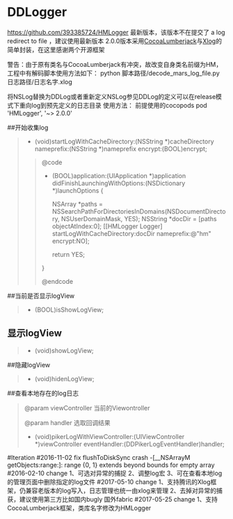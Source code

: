 # DDLogger
https://github.com/393385724/HMLogger 最新版本，该版本不在提交了
a log redirect to file ，建议使用最新版本
2.0.0版本采用<a href="https://github.com/CocoaLumberjack/CocoaLumberjack">CocoaLumberjack</a>与<a href="https://github.com/Tencent/mars">Xlog</a>的简单封装，在这里感谢两个开源框架

警告：由于原有类名与CocoaLumberjack有冲突，故改变自身类名前缀为HM，工程中有解码脚本使用方法如下：
python  脚本路径/decode_mars_log_file.py 日志路径/日志名字.xlog

将NSLog替换为DDLog或者重新定义NSLog参见DDLog的定义可以在release模式下重向log到预先定义的日志目录
使用方法：
前提使用的cocopods
pod 'HMLogger', '~> 2.0.0'

##开始收集log
>- (void)startLogWithCacheDirectory:(NSString *)cacheDirectory
                        nameprefix:(NSString *)nameprefix
                           encrypt:(BOOL)encrypt;
>
> >@code
> >
> >- (BOOL)application:(UIApplication *)application didFinishLaunchingWithOptions:(NSDictionary *)launchOptions {
> >
> >    NSArray *paths = NSSearchPathForDirectoriesInDomains(NSDocumentDirectory, NSUserDomainMask, YES);
> >    NSString *docDir = [paths objectAtIndex:0];
> >    [[HMLogger Logger] startLogWithCacheDirectory:docDir nameprefix:@"hm" encrypt:NO];
> >
> >    return YES;
> >
> >}
> >
> >@endcode
> >

##当前是否显示logView
>- (BOOL)isShowLogView;

## 显示logView
>- (void)showLogView;

##隐藏logView
>- (void)hidenLogView;


##查看本地存在的log日志
>
>  @param viewController 当前的Viewontroller
>
>  @param handler        选取回调结果
>
>- (void)pikerLogWithViewController:(UIViewController *)viewController eventHandler:(DDPikerLogEventHandler)handler;

#Iteration
#2016-11-02 fix flushToDiskSync crash -[__NSArrayM getObjects:range:]: range {0, 1} extends beyond bounds for empty array
#2016-02-10 change 1、可选对异常的捕捉 2、调整log宏 3、可在查看本地log的管理页面中删除指定的log文件
#2017-05-10 change 1、支持腾讯的Xlog框架，仍兼容老版本的log写入，日志管理也统一由xlog来管理 2、去掉对异常的捕获，建议使用第三方比如国内bugly 国外fabric
#2017-05-25 change 1、支持CocoaLumberjack框架，类库名字修改为HMLogger
